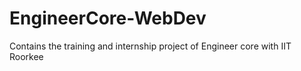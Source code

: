 # EngineerCore-WebDev
Contains the training and internship project of Engineer core with IIT Roorkee
